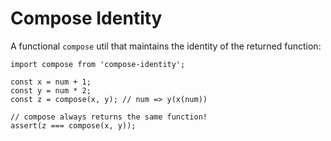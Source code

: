 # Compose Identity

A functional `compose` util that maintains the identity of the returned function:

```
import compose from 'compose-identity';

const x = num + 1;
const y = num * 2;
const z = compose(x, y); // num => y(x(num))

// compose always returns the same function!
assert(z === compose(x, y));
```
